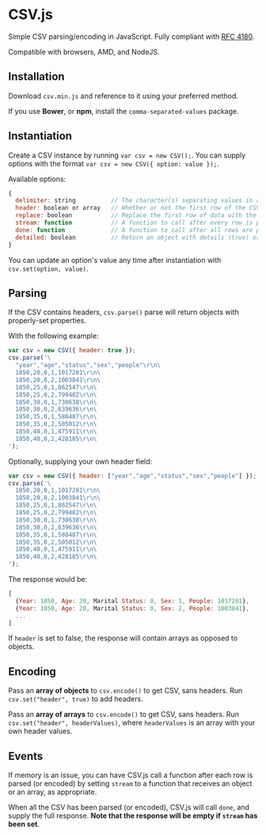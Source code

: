 CSV.js
======

Simple CSV parsing/encoding in JavaScript. Fully compliant with [RFC 4180](http://tools.ietf.org/html/rfc4180).

Compatible with browsers, AMD, and NodeJS.


Installation
------------

Download `csv.min.js` and reference to it using your preferred method.

If you use **Bower**, or **npm**, install the `comma-separated-values` package.


Instantiation
-------------

Create a CSV instance by running `var csv = new CSV();`. You can supply options with the format `var csv = new CSV({ option: value });`.

Available options:
```javascript
{
  delimiter: string          // The character(s) separating values in a row. Defaults to ','.
  header: boolean or array   // Whether or not the first row of the CSV contains the fields. Defaults to false.
  replace: boolean           // Replace the first row of data with the supplied header (true), or not (false). Defaults to false.
  stream: function           // A function to call after every row is parsed. Defaults to undefined.
  done: function             // A function to call after all rows are parsed. Defaults to undefined.
  detailed: boolean          // Return an object with details (true) or an array of the data (false). Defaults to false.
}
```

You can update an option's value any time after instantiation with `csv.set(option, value)`.


Parsing
-------

If the CSV contains headers, `csv.parse()` parse will return objects with properly-set properties.

With the following example:

```javascript
var csv = new CSV({ header: true });
csv.parse('\
  "year","age","status","sex","people"\r\n\
  1850,20,0,1,1017281\r\n\
  1850,20,0,2,1003841\r\n\
  1850,25,0,1,862547\r\n\
  1850,25,0,2,799482\r\n\
  1850,30,0,1,730638\r\n\
  1850,30,0,2,639636\r\n\
  1850,35,0,1,588487\r\n\
  1850,35,0,2,505012\r\n\
  1850,40,0,1,475911\r\n\
  1850,40,0,2,428185\r\n\
');
```

Optionally, supplying your own header field:

```javascript
var csv = new CSV({ header: ["year","age","status","sex","people"] });
csv.parse('\
  1850,20,0,1,1017281\r\n\
  1850,20,0,2,1003841\r\n\
  1850,25,0,1,862547\r\n\
  1850,25,0,2,799482\r\n\
  1850,30,0,1,730638\r\n\
  1850,30,0,2,639636\r\n\
  1850,35,0,1,588487\r\n\
  1850,35,0,2,505012\r\n\
  1850,40,0,1,475911\r\n\
  1850,40,0,2,428185\r\n\
');
```

The response would be:

```javascript
[
  {Year: 1850, Age: 20, Marital Status: 0, Sex: 1, People: 1017281},
  {Year: 1850, Age: 20, Marital Status: 0, Sex: 2, People: 1003841},
  ...
]
```

If `header` is set to false, the response will contain arrays as opposed to objects.


Encoding
--------

Pass an **array of objects** to `csv.encode()` to get CSV, sans headers.
Run `csv.set("header", true)` to add headers.

Pass an **array of arrays** to `csv.encode()` to get CSV, sans headers.
Run `csv.set("header", headerValues)`, where `headerValues` is an array with your own header values.


Events
------

If memory is an issue, you can have CSV.js call a function after each row is parsed (or encoded) by setting `stream` to a function that receives an object or an array, as appropriate.

When all the CSV has been parsed (or encoded), CSV.js will call `done`, and supply the full response. **Note that the response will be empty if `stream` has been set**.
